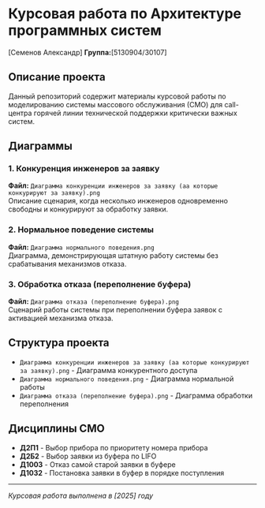 # Курсовая работа по Архитектуре программных систем

[Семенов Александр] 
**Группа:**[5130904/30107]

## Описание проекта
Данный репозиторий содержит материалы курсовой работы по моделированию системы массового обслуживания (СМО) для call-центра горячей линии технической поддержки критически важных систем.

## Диаграммы

### 1. Конкуренция инженеров за заявку
**Файл:** `Диаграмма конкуренции инженеров за заявку (aa которые конкурируют за заявку).png`  
Описание сценария, когда несколько инженеров одновременно свободны и конкурируют за обработку заявки.

### 2. Нормальное поведение системы  
**Файл:** `Диаграмма нормального поведения.png`  
Диаграмма, демонстрирующая штатную работу системы без срабатывания механизмов отказа.

### 3. Обработка отказа (переполнение буфера)
**Файл:** `Диаграмма отказа (переполнение буфера).png`  
Сценарий работы системы при переполнении буфера заявок с активацией механизма отказа.

## Структура проекта
- `Диаграмма конкуренции инженеров за заявку (aa которые конкурируют за заявку).png` - Диаграмма конкурентного доступа
- `Диаграмма нормального поведения.png` - Диаграмма нормальной работы
- `Диаграмма отказа (переполнение буфера).png` - Диаграмма обработки переполнения

## Дисциплины СМО
- **Д2П1** - Выбор прибора по приоритету номера прибора
- **Д2Б2** - Выбор заявки из буфера по LIFO
- **Д1003** - Отказ самой старой заявки в буфере
- **Д1032** - Постановка заявки в буфер в порядке поступления

---
*Курсовая работа выполнена в [2025] году*
